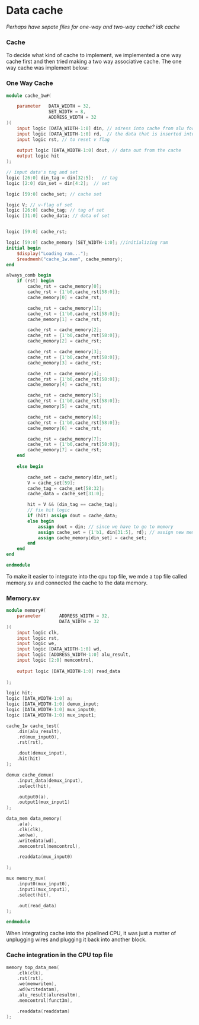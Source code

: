 # Data cache

*Perhaps have sepate files for one-way and two-way cache? idk cache*

### Cache 

To decide what kind of cache to implement, we implemented a one way cache first and then tried making a two way associative cache. The one way cache was implement below:

### One Way Cache

```verilog
module cache_1w#(

    parameter   DATA_WIDTH = 32,
                SET_WIDTH = 8,
                ADDRESS_WIDTH = 32
)(
    input logic [DATA_WIDTH-1:0] din, // adress into cache from alu for sw or lw
    input logic [DATA_WIDTH-1:0] rd,  // the data that is inserted into cache from data memory
    input logic rst, // to reset v flag
    
    output logic [DATA_WIDTH-1:0] dout, // data out from the cache
    output logic hit
);

// input data's tag and set
logic [26:0] din_tag = din[32:5];   // tag 
logic [2:0] din_set = din[4:2];  // set

logic [59:0] cache_set; // cache set

logic V; // v-flag of set
logic [26:0] cache_tag; // tag of set
logic [31:0] cache_data; // data of set 


logic [59:0] cache_rst;

logic [59:0] cache_memory [SET_WIDTH-1:0]; //initializing ram
initial begin
    $display("Loading ram...");
    $readmemh("cache_1w.mem", cache_memory);
end

always_comb begin   
    if (rst) begin
        cache_rst = cache_memory[0];
        cache_rst = {1'b0,cache_rst[58:0]};
        cache_memory[0] = cache_rst;

        cache_rst = cache_memory[1];
        cache_rst = {1'b0,cache_rst[58:0]};
        cache_memory[1] = cache_rst;

        cache_rst = cache_memory[2];
        cache_rst = {1'b0,cache_rst[58:0]};
        cache_memory[2] = cache_rst;

        cache_rst = cache_memory[3];
        cache_rst = {1'b0,cache_rst[58:0]};
        cache_memory[3] = cache_rst;

        cache_rst = cache_memory[4];
        cache_rst = {1'b0,cache_rst[58:0]};
        cache_memory[4] = cache_rst;

        cache_rst = cache_memory[5];
        cache_rst = {1'b0,cache_rst[58:0]};
        cache_memory[5] = cache_rst;

        cache_rst = cache_memory[6];
        cache_rst = {1'b0,cache_rst[58:0]};
        cache_memory[6] = cache_rst;

        cache_rst = cache_memory[7];
        cache_rst = {1'b0,cache_rst[58:0]};
        cache_memory[7] = cache_rst;
    end
    
    else begin

        cache_set = cache_memory[din_set]; 
        V = cache_set[59]; 
        cache_tag = cache_set[58:32]; 
        cache_data = cache_set[31:0]; 

        hit = V && (din_tag == cache_tag);
        // fix hit logic
        if (hit) assign dout = cache_data; 
        else begin      
            assign dout = din; // since we have to go to memory 
            assign cache_set = {1'b1, din[31:5], rd}; // assign new memory to cache
            assign cache_memory[din_set] = cache_set; 
        end
    end
end

endmodule
```
To make it easier to integrate into the cpu top file, we mde a top file called memory.sv and connected the cache to the data memory.

### Memory.sv

```verilog
module memory#(
    parameter       ADDRESS_WIDTH = 32,
                    DATA_WIDTH = 32
)(
    input logic clk,
    input logic rst,
    input logic we,
    input logic [DATA_WIDTH-1:0] wd,
    input logic [ADDRESS_WIDTH-1:0] alu_result,
    input logic [2:0] memcontrol,
    
    output logic [DATA_WIDTH-1:0] read_data
    
);

logic hit;
logic [DATA_WIDTH-1:0] a;
logic [DATA_WIDTH-1:0] demux_input;
logic [DATA_WIDTH-1:0] mux_input0;
logic [DATA_WIDTH-1:0] mux_input1;

cache_1w cache_test(
    .din(alu_result),
    .rd(mux_input0),
    .rst(rst),   

    .dout(demux_input),
    .hit(hit)
);

demux cache_demux(
    .input_data(demux_input),
    .select(hit),

    .output0(a),
    .output1(mux_input1)
);

data_mem data_memory(
    .a(a),
    .clk(clk),
    .we(we),
    .writedata(wd),
    .memcontrol(memcontrol),

    .readdata(mux_input0)

);

mux memory_mux(
    .input0(mux_input0),
    .input1(mux_input1),
    .select(hit),

    .out(read_data)
);

endmodule
```
When integrating cache into the pipelined CPU, it was just a matter of unplugging wires and plugging it back into another block.

### Cache integration in the CPU top file

```verilog
memory top_data_mem(
    .clk(clk),
    .rst(rst),
    .we(memwritem),
    .wd(writedatam),
    .alu_result(aluresultm),
    .memcontrol(funct3m),

    .readdata(readdatam)
);
```